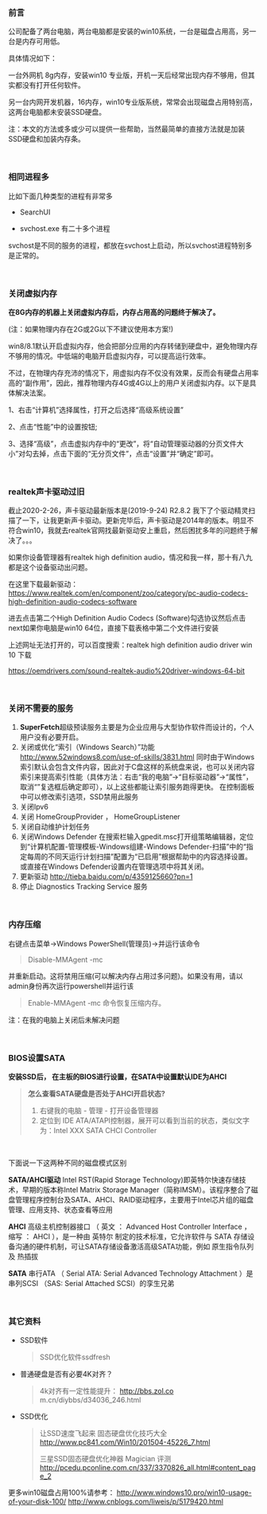 ### 前言

公司配备了两台电脑，两台电脑都是安装的win10系统，一台是磁盘占用高，另一台是内存可用低。

具体情况如下：

一台外网机 8g内存，安装win10 专业版，开机一天后经常出现内存不够用，但其实都没有打开任何软件。

另一台内网开发机器，16内存，win10专业版系统，常常会出现磁盘占用特别高，这两台电脑都未安装SSD硬盘。

注：本文的方法或多或少可以提供一些帮助，当然最简单的直接方法就是加装SSD硬盘和加装内存条。

​      

### 相同进程多

比如下面几种类型的进程有非常多

- SearchUI

- svchost.exe 有二十多个进程

svchost是不同的服务的进程，都放在svchost上启动，所以svchost进程特别多是正常的。

​      

### 关闭虚拟内存

**在8G内存的机器上关闭虚拟内存后，内存占用高的问题终于解决了。**

(注：如果物理内存在2G或2G以下不建议使用本方案!)

win8/8.1默认开启虚拟内存，他会把部分应用的内存转储到硬盘中，避免物理内存不够用的情况。中低端的电脑开启虚拟内存，可以提高运行效率。

不过，在物理内存充沛的情况下，用虚拟内存不仅没有效果，反而会有硬盘占用率高的“副作用”，因此，推荐物理内存4G或4G以上的用户关闭虚拟内存。以下是具体解决法案。

1、右击“计算机”选择属性，打开之后选择“高级系统设置”

2、点击“性能”中的设置按钮;

3、选择“高级”，点击虚拟内存中的“更改”，将“自动管理驱动器的分页文件大小”对勾去掉，点击下面的“无分页文件”，点击“设置”并“确定”即可。

​      

### realtek声卡驱动过旧

截止2020-2-26，声卡驱动最新版本是(2019-9-24) R2.8.2 
我下了个驱动精灵扫描了一下，让我更新声卡驱动。更新完毕后，声卡驱动是2014年的版本。明显不符合win10，我就去realtek官网找最新驱动安上重启，然后困扰多年的问题终于解决了。。。

如果你设备管理器有realtek high definition audio，情况和我一样，那十有八九都是这个设备驱动出问题。

在这里下载最新驱动：https://www.realtek.com/en/component/zoo/category/pc-audio-codecs-high-definition-audio-codecs-software

进去点击第二个High Definition Audio Codecs (Software)勾选协议然后点击next如果你电脑是win10 64位，直接下载表格中第二个文件进行安装

上述网址无法打开的，可以百度搜索：realtek high definition audio driver win 10 下载

https://oemdrivers.com/sound-realtek-audio%20driver-windows-64-bit

​      

### 关闭不需要的服务


1. **SuperFetch**超级预读服务主要是为企业应用与大型协作软件而设计的，个人用户没有必要开启。
2. 关闭或优化“索引（Windows Search）”功能 http://www.52windows8.com/use-of-skills/3831.html
同时由于Windows索引默认会包含文件内容，因此对于C盘这样的系统盘来说，也可以关闭内容索引来提高索引性能（具体方法：右击“我的电脑”→“目标驱动器”→“属性”，取消“”复选框后确定即可），以上这些都能让索引服务跑得更快。
在控制面板中可以修改索引选项，SSD禁用此服务
3. 关闭Ipv6
4. 关闭 HomeGroupProvider ， HomeGroupListener
5. 关闭自动维护计划任务
6. 关闭Windows Defender
在搜索栏输入gpedit.msc打开组策略编辑器，定位到“计算机配置-管理模板-Windows组建-Windows Defender-扫描”中的“指定每周的不同天运行计划扫描”配置为“已启用”根据帮助中的内容选择设置。或直接在Windows Defender设置内在管理选项中将其关闭。
7. 更新驱动 http://tieba.baidu.com/p/4359125660?pn=1
8. 停止 Diagnostics Tracking Service 服务

​      

### 内存压缩

右键点击菜单->Windows PowerShell(管理员)->并运行该命令
> Disable-MMAgent -mc

并重新启动。这将禁用压缩(可以解决内存占用过多问题)。如果没有用，请以admin身份再次运行powershell并运行该
> Enable-MMAgent -mc
> 命令恢复压缩内存。



注：在我的电脑上关闭后未解决问题

​            

### BIOS设置SATA

**安装SSD后， 在主板的BIOS进行设置，在SATA中设置默认IDE为AHCI**

> **怎么查看SATA硬盘是否处于AHCI开启状态?** 
>
> 1. 右键我的电脑 - 管理 - 打开设备管理器
> 2. 定位到 IDE ATA/ATAPI控制器，展开可以看到当前的状态，类似文字为：Intel XXX SATA CHCI Controller

​      

下面说一下这两种不同的磁盘模式区别

**SATA/AHCI驱动** Intel RST(Rapid Storage Technology)即英特尔快速存储技术，早期的版本称Intel Matrix Storage Manager（简称IMSM）。该程序整合了磁盘管理程序控制台及SATA、AHCI、RAID驱动程序，主要用于Intel芯片组的磁盘管理、应用支持、状态查看等应用

**AHCI**
高级主机控制器接口 （ 英文 ： Advanced Host Controller Interface ， 缩写 ： AHCI ），是一种由 英特尔 制定的技术标准，它允许软件与 SATA 存储设备沟通的硬件机制，可让SATA存储设备激活高级SATA功能，例如 原生指令队列 及 热插拔

**SATA**
串行ATA （ Serial ATA: Serial Advanced Technology Attachment ）是 串列SCSI （SAS: Serial Attached SCSI）的孪生兄弟

​      


### 其它资料

- SSD软件

  > SSD优化软件ssdfresh

- 普通硬盘是否有必要4K对齐？

  > 4k对齐有一定性能提升： http://bbs.zol.co m.cn/diybbs/d34036_246.html

- SSD优化

  > 让SSD速度飞起来 固态硬盘优化技巧大全  http://www.pc841.com/Win10/201504-45226_7.html
  >
  > 三星SSD固态硬盘优化神器 Magician 评测  http://pcedu.pconline.com.cn/337/3370826_all.html#content_page_2

  

     

更多win10磁盘占用100%请参考： http://www.windows10.pro/win10-usage-of-your-disk-100/
http://www.cnblogs.com/liweis/p/5179420.html